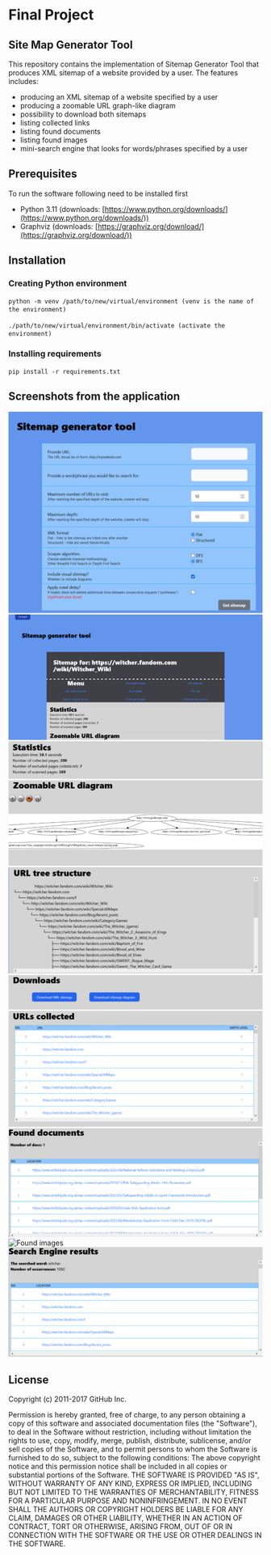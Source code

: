 # Final Project
## Site Map Generator Tool

This repository contains the implementation of Sitemap Generator Tool 
that produces XML sitemap of a website provided by a user.
The features includes:
- producing an XML sitemap of a website specified by a user
- producing a zoomable URL graph-like diagram
- possibility to download both sitemaps
- listing collected links
- listing found documents
- listing found images
- mini-search engine that looks for words/phrases specified by a user

## Prerequisites
To run the software following need to be installed first
* Python 3.11 (downloads: [https://www.python.org/downloads/](https://www.python.org/downloads/))
* Graphviz (downloads: [https://graphviz.org/download/](https://graphviz.org/download/))


## Installation
### Creating Python environment

```
python -m venv /path/to/new/virtual/environment (venv is the name of the environment)

./path/to/new/virtual/environment/bin/activate (activate the environment)
```
### Installing requirements
```
pip install -r requirements.txt
```

## Screenshots from the application
![The form](/screenshots/form.PNG "Start form")
![Results](/screenshots/initial-view-results.PNG "Initial view of results")
![Statistics](/screenshots/statistics.PNG "Statistics of the crawler")
![Zoomable diagram](/screenshots/zoomable_pic.PNG "Zoomable picture")
![Tree structure](/screenshots/tree-structure.PNG "Vertical URL tree")
![Downloads](/screenshots/downloads.PNG "Downloads")
![Collected links](/screenshots/collected-links.PNG "Collected links")
![Found documents](/screenshots/found-documents.PNG "Found documents")
![Found images](/screenshots/found-images.PNG "Found images")
![Search engine results](/screenshots/search-engine.PNG "Search Engine results")

## License
Copyright (c) 2011-2017 GitHub Inc.

Permission is hereby granted, free of charge, to any person obtaining a copy of this software and associated documentation files (the "Software"), to deal in the Software without restriction, including without limitation the rights to use, copy, modify, merge, publish, distribute, sublicense, and/or sell copies of the Software, and to permit persons to whom the Software is furnished to do so, subject to the following conditions:
The above copyright notice and this permission notice shall be included in all copies or substantial portions of the Software.
THE SOFTWARE IS PROVIDED "AS IS", WITHOUT WARRANTY OF ANY KIND, EXPRESS OR IMPLIED, INCLUDING BUT NOT LIMITED TO THE WARRANTIES OF MERCHANTABILITY, FITNESS FOR A PARTICULAR PURPOSE AND NONINFRINGEMENT. IN NO EVENT SHALL THE AUTHORS OR COPYRIGHT HOLDERS BE LIABLE FOR ANY CLAIM, DAMAGES OR OTHER LIABILITY, WHETHER IN AN ACTION OF CONTRACT, TORT OR OTHERWISE, ARISING FROM, OUT OF OR IN CONNECTION WITH THE SOFTWARE OR THE USE OR OTHER DEALINGS IN THE SOFTWARE.
